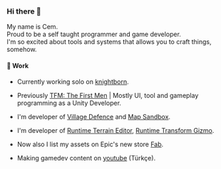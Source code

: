 ### Hi there 👋

My name is Cem.  
Proud to be a self taught programmer and game developer.  
I'm so excited about tools and systems that allows you to craft things, somehow.  

#### 🔭 Work 

* Currently working solo on [knightborn](https://store.steampowered.com/app/2748030/Knightborn/).
* Previously [TFM: The First Men](https://store.steampowered.com/app/700820/TFM_The_First_Men/) | Mostly UI, tool and gameplay programming as a Unity Developer.
* I'm developer of [Village Defence](https://cemuka.github.io/pinuscraft/village-defence.html) and [Map Sandbox](https://cemuka.itch.io/map-sandbox).

* I'm developer of [Runtime Terrain Editor](https://assetstore.unity.com/packages/tools/terrain/runtime-terrain-editor-222184), [Runtime Transform Gizmo](https://assetstore.unity.com/packages/tools/modeling/runtime-transform-gizmo-247603).
* Now also I list my assets on Epic's new store [Fab](https://www.fab.com/sellers/pinus%20craft).

* Making gamedev content on [youtube](https://www.youtube.com/@cemugurkaracam) (Türkçe).
